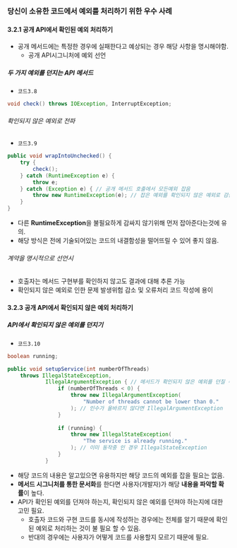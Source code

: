 ### 당신이 소유한 코드에서 예외를 처리하기 위한 우수 사례
#### 3.2.1 공개 API에서 확인된 예외 처리하기
* 공개 메서드에는 특정한 경우에 실패한다고 예상되는 경우 해당 사항을 명시해야함.
  * 공개 API시그니처에 예외 선언
##### 두 가지 예외를 던지는 API 메서드
* `코드3.8` 
```java
void check() throws IOException, InterruptException;
```
###### 확인되지 않은 예외로 전파
* `코드3.9`
```java
public void wrapIntoUnchecked() {
    try {
        check();
    } catch (RuntimeException e) {
        throw e;
    } catch (Exception e) { // 공개 메서드 호출에서 모든예외 잡음
        throw new RuntimeException(e); // 잡은 예외를 확인되지 않은 예외로 감싼다.
    }
}
```
* 다른 **RuntimeException**을 불필요하게 감싸지 않기위해 먼저 잡아준다는것에 유의.
* 해당 방식은 전에 기술되어있는 코드의 내결함성을 떨어뜨릴 수 있어 좋지 않음.

###### 계약을 명시적으로 선언시
* 호출자는 메서드 구현부를 확인하지 않고도 결과에 대해 추론 가능
* 확인되지 않은 예외로 인한 문제 발생위험 감소 및 오류처리 코드 작성에 용이


#### 3.2.3 공개 API에서 확인되지 않은 예외 처리하기
##### API에서 확인되지 않은 예외를 던지기
* `코드3.10`
```java
boolean running;

public void setupService(int numberOfThreads)
    throws IllegalStateException,
            IllegalArgumentException { // 메서드가 확인되지 않은 예외를 던질 수 있도록 선언
                if (numberOfThreads < 0) {
                    throw new IllegalArgumentException(
                        "Number of threads cannot be lower than 0."
                    ); // 인수가 올바르지 않다면 IllegalArgumentException
                }
                
                if (running) {
                    throw new IllegalStateException(
                        "The service is already running."
                    ); // 이미 동작중 인 경우 IllegalStateException
                }
            }
```

* 해당 코드의 내용은 알고있으면 유용하지만 해당 코드의 예외를 잡을 필요는 없음.
* **메서드 시그니처를 통한 문서화**를 한다면 사용자(개발자)가 해당 **내용을 파악할 확률**이 높다.
* API가 확인된 예외를 던져야 하는지, 확인되지 않은 예외를 던져야 하는지에 대한 고민 필요.
  * 호출자 코드와 구현 코드를 동시에 작성하는 경우에는 전체를 알기 때문에 확인된 예외로 처리하는 것이 불 필요 할 수 있음.
  * 반대의 경우에는 사용자가 어떻게 코드를 사용할지 모르기 때문에 필요.